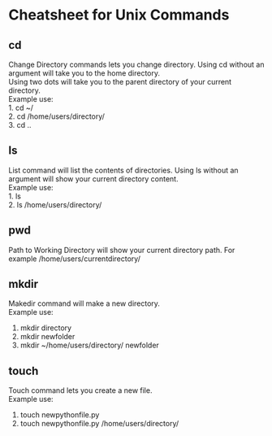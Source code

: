 # Cheatsheet for Unix Commands  
## **cd**     
Change Directory commands lets you change directory. Using cd without an argument will take you to the home directory.    
Using two dots will take you to the parent directory of your current directory.    
  Example use:         
     1. cd ~/      
     2. cd /home/users/directory/     
     3. cd ..      
   
   
## **ls**    
List command will list the contents of directories. Using ls without an argument will show your current directory content.    
Example use:    
    1. ls    
    2. ls /home/users/directory/    
    
## **pwd**     
Path to Working Directory will show your current directory path. For example /home/users/currentdirectory/

## **mkdir**
Makedir command will make a new directory.     
Example use:    
  1. mkdir directory      
  2. mkdir newfolder       
  3. mkdir ~/home/users/directory/ newfolder    
 
## **touch**
Touch command lets you create a new file.     
Example use:    
  1. touch newpythonfile.py    
  2. touch newpythonfile.py /home/users/directory/    
  

  
  

     
     
    
    
    
    


  
